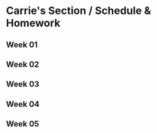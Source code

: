 # Carrie's Section / Schedule & Homework

## Week 01

## Week 02

## Week 03

## Week 04

## Week 05
